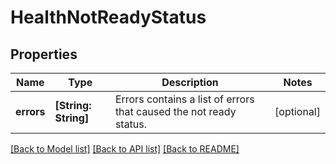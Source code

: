 # HealthNotReadyStatus

## Properties
Name | Type | Description | Notes
------------ | ------------- | ------------- | -------------
**errors** | **[String: String]** | Errors contains a list of errors that caused the not ready status. | [optional] 

[[Back to Model list]](../README.md#documentation-for-models) [[Back to API list]](../README.md#documentation-for-api-endpoints) [[Back to README]](../README.md)


